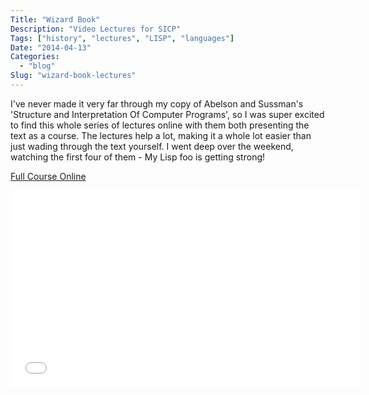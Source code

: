 ```yaml
---
Title: "Wizard Book"
Description: "Video Lectures for SICP"
Tags: ["history", "lectures", "LISP", "languages"]
Date: "2014-04-13"
Categories:
  - "blog"
Slug: "wizard-book-lectures"
---
```


I've never made it very far through my copy of Abelson and Sussman's 'Structure and Interpretation Of Computer Programs', so I was super excited to find this whole series of lectures online with them both presenting the text as a course. The lectures help a lot, making it a whole lot easier than just wading through the text yourself. I went deep over the weekend, watching the first four of them - My Lisp foo is getting strong!

[Full Course Online](http://ocw.mit.edu/courses/electrical-engineering-and-computer-science/6-001-structure-and-interpretation-of-computer-programs-spring-2005/video-lectures/)

<div class="video-container">
<iframe width="560" height="315" src="//www.youtube.com/embed/2Op3QLzMgSY" frameborder="0" allowfullscreen></iframe>
</div>
